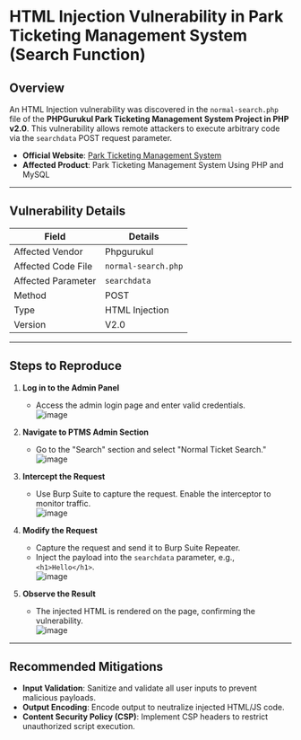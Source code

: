 # HTML Injection Vulnerability in Park Ticketing Management System (Search Function)

## Overview
An HTML Injection vulnerability was discovered in the `normal-search.php` file of the **PHPGurukul Park Ticketing Management System Project in PHP v2.0**. This vulnerability allows remote attackers to execute arbitrary code via the `searchdata` POST request parameter.

- **Official Website**: [Park Ticketing Management System](https://phpgurukul.com/park-ticketing-management-system-using-php-and-mysql/)  
- **Affected Product**: Park Ticketing Management System Using PHP and MySQL  

---

## Vulnerability Details
| **Field**           | **Details**                                                                 |
|----------------------|-----------------------------------------------------------------------------|
| Affected Vendor      | Phpgurukul                                                                  |
| Affected Code File   | `normal-search.php`                                                         |
| Affected Parameter   | `searchdata`                                                                |
| Method               | POST                                                                        |
| Type                 | HTML Injection                                                              |
| Version              | V2.0                                                                       |

---

## Steps to Reproduce
1. **Log in to the Admin Panel**  
   - Access the admin login page and enter valid credentials.  
   ![image](https://github.com/user-attachments/assets/f1d612a6-2536-4c20-8c74-240e48a38bb6)
  
2. **Navigate to PTMS Admin Section**  
   - Go to the "Search" section and select "Normal Ticket Search."  
   ![image](https://github.com/user-attachments/assets/948aec36-88d0-42b0-a619-8808d55a0695)

3. **Intercept the Request**  
   - Use Burp Suite to capture the request. Enable the interceptor to monitor traffic.  
   ![image](https://github.com/user-attachments/assets/da00d0d7-6d94-40f9-bea2-7bf5a6af7308)
  
4. **Modify the Request**  
   - Capture the request and send it to Burp Suite Repeater.  
   - Inject the payload into the `searchdata` parameter, e.g., `<h1>Hello</h1>`.  
   ![image](https://github.com/user-attachments/assets/36e3705f-8706-4b7f-b465-720fe7d02ddd)
  
5. **Observe the Result**  
   - The injected HTML is rendered on the page, confirming the vulnerability.  
   ![image](https://github.com/user-attachments/assets/70380f7b-74b1-4bd6-ac7f-005e2c45368e)

---

## Recommended Mitigations
- **Input Validation**: Sanitize and validate all user inputs to prevent malicious payloads.  
- **Output Encoding**: Encode output to neutralize injected HTML/JS code.  
- **Content Security Policy (CSP)**: Implement CSP headers to restrict unauthorized script execution.  
